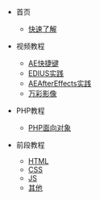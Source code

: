 * 首页
  * [快速了解](README)

* 视频教程
  * [AE快捷键](Video/AE快捷键)
  * [EDIUS实践](Video/EDIUS实践)
  * [AEAfterEffects实践](Video/AEAfterEffects实践)
  * [万彩影像](Video/万彩影像大师送特别版会员)

* PHP教程
   * [PHP面向对象](PHP/PHP面向对象)

* 前段教程
   * [HTML](Qianduan/)
   * [CSS](Qianduan/)
   * [JS](Qianduan/)
   * [其他](Qianduan/)
